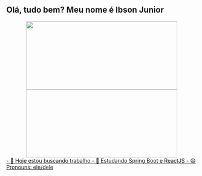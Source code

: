 ## Olá, tudo bem? Meu nome é Ibson Junior

<div align="center">
  <a href="https://github.com/ibsonjunior">
  <img height="180em" width="400em" src="https://github-readme-stats.vercel.app/api?username=ibsonjunior&show_icons=true&theme=dracula&include_all_commits=true&count_private=true"/>
  <img height="180em" width="400em src="https://github-readme-stats.vercel.app/api/top-langs/?username=ibsonjunior&layout=compact&langs_count=7&theme=dracula"/>
</div>
- 🔭 Hoje estou buscando trabalho
- 🌱 Estudando Spring Boot e ReactJS
- 😄 Pronouns: ele/dele


